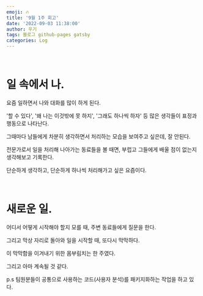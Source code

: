 ```yaml
---
emoji: 🔥
title: '9월 1주 회고'
date: '2022-09-03 11:38:00'
author: 우기
tags: 블로그 github-pages gatsby
categories: Log
---
```


<br>

# 일 속에서 나.
요즘 일하면서 나와 대화를 많이 하게 된다.

'할 수 있다', '왜 나는 이것밖에 못 하지', '그래도 하나씩 하자' 등 많은 생각들이 표정과 행동으로 나타난다.

그때마다 남들에게 차분히 생각하면서 처리하는 모습을 보여주고 싶은데, 잘 안된다.

전문가로서 일을 처리해 나아가는 동료들을 볼 때면, 부럽고 그들에게 배울 점이 없는지 생각해보고 기록한다.

단순하게 생각하고, 단순하게 하나씩 처리해가고 싶은 요즘이다.


<br>

# 새로운 일.
어디서 어떻게 시작해야 할지 모를 때, 주변 동료들에게 질문을 한다.

그리고 막상 자리로 돌아와 일을 시작할 때, 또다시 막막하다.

이 막막함을 이겨내기 위한 몸부림치는 한 주였다.

그리고 아마 계속될 것 같다.

p.s
팀원분들이 공통으로 사용하는 코드(사용자 분석)를 패키지화하는 작업을 하고 있다.

<br>

```toc
```
